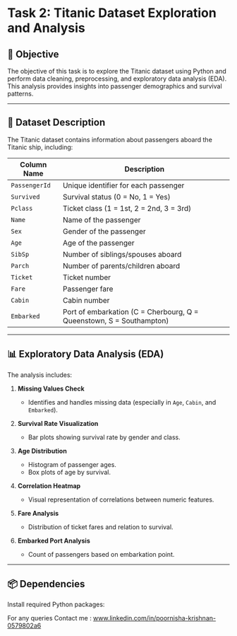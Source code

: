 # Task 2: Titanic Dataset Exploration and Analysis

## 📌 Objective

The objective of this task is to explore the Titanic dataset using Python and perform data cleaning, preprocessing, and exploratory data analysis (EDA). This analysis provides insights into passenger demographics and survival patterns.

---

## 📁 Dataset Description

The Titanic dataset contains information about passengers aboard the Titanic ship, including:

| Column Name | Description                                 |
|-------------|---------------------------------------------|
| `PassengerId` | Unique identifier for each passenger       |
| `Survived`    | Survival status (0 = No, 1 = Yes)          |
| `Pclass`      | Ticket class (1 = 1st, 2 = 2nd, 3 = 3rd)   |
| `Name`        | Name of the passenger                      |
| `Sex`         | Gender of the passenger                    |
| `Age`         | Age of the passenger                      |
| `SibSp`       | Number of siblings/spouses aboard         |
| `Parch`       | Number of parents/children aboard         |
| `Ticket`      | Ticket number                              |
| `Fare`        | Passenger fare                             |
| `Cabin`       | Cabin number                               |
| `Embarked`    | Port of embarkation (C = Cherbourg, Q = Queenstown, S = Southampton) |

---

## 📊 Exploratory Data Analysis (EDA)

The analysis includes:

1. **Missing Values Check**
   - Identifies and handles missing data (especially in `Age`, `Cabin`, and `Embarked`).

2. **Survival Rate Visualization**
   - Bar plots showing survival rate by gender and class.

3. **Age Distribution**
   - Histogram of passenger ages.
   - Box plots of age by survival.

4. **Correlation Heatmap**
   - Visual representation of correlations between numeric features.

5. **Fare Analysis**
   - Distribution of ticket fares and relation to survival.

6. **Embarked Port Analysis**
   - Count of passengers based on embarkation point.

---

## 📦 Dependencies

Install required Python packages:


For any queries Contact me : www.linkedin.com/in/poornisha-krishnan-0579802a6
